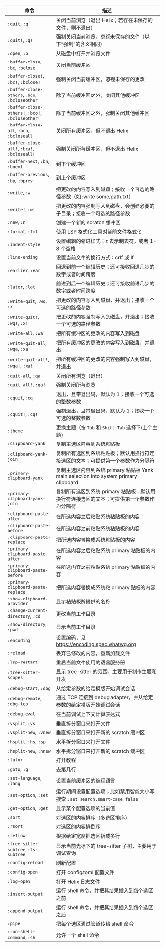| 命令                                              | 描述                                                                                      |
|---------------------------------------------------|-------------------------------------------------------------------------------------------|
| `:quit`, `:q`                                     | 关闭当前浏览（退出 Helix；若存在未保存的文件，则不退出）                                  |
| `:quit!`, `:q!`                                   | 强制关闭当前浏览，忽视未保存的文件（以下“强制”的含义相同）                                |
| `:open`, `:o`                                     | 从磁盘中打开并浏览文件                                                                    |
| `:buffer-close`, `:bc`, `:bclose`                 | 关闭当前缓冲区                                                                            |
| `:buffer-close!`, `:bc!`, `:bclose!`              | 强制关闭当前缓冲区，忽视未保存的更改                                                      |
| `:buffer-close-others`, `:bco`, `:bcloseother`    | 除了当前缓冲区之外，关闭其他缓冲区                                                        |
| `:buffer-close-others!`, `:bco!`, `:bcloseother!` | 除了当前缓冲区之外，强制关闭其他缓冲区                                                    |
| `:buffer-close-all`, `:bca`, `:bcloseall`         | 关闭所有缓冲区，但不退出 Helix                                                            |
| `:buffer-close-all!`, `:bca!`, `:bcloseall!`      | 强制关闭所有缓冲区，但不退出 Helix                                                        |
| `:buffer-next`, `:bn`, `:bnext`                   | 到下个缓冲区                                                                              |
| `:buffer-previous`, `:bp`, `:bprev`               | 到上个缓冲区                                                                              |
| `:write`, `:w`                                    | 把更改的内容写入到磁盘；接收一个可选的路径参数（如 :write some/path.txt）                 |
| `:write!`, `:w!`                                  | 把更改的内容强制写入到磁盘，会创建必要的子目录；接收一个可选的路径参数                    |
| `:new`, `:n`                                      | 创建一个新的 scratch 缓冲区                                                               |
| `:format`, `:fmt`                                 | 使用 LSP 格式化工具对当前文件格式化                                                       |
| `:indent-style`                                   | 设置编辑的缩进样式：`t` 表示制表符，或者 1-8 个空格                                       |
| `:line-ending`                                    | 设置当前文件的换行方式：crlf 或 lf                                                        |
| `:earlier`, `:ear`                                | 回退到前一个编辑历史；还可接收回退几步的数字或者时间跨度                                  |
| `:later`, `:lat`                                  | 前进到后一个编辑历史；还可接收前进几步的数字或者时间跨度                                  |
| `:write-quit`, `:wq`, `:x`                        | 把更改的内容写入到磁盘，并退出；接收一个可选的路径参数                                    |
| `:write-quit!`, `:wq!`, `:x!`                     | 把更改的内容强制写入到磁盘，并退出；接收一个可选的路径参数                                |
| `:write-all`, `:wa`                               | 把所有缓冲区的更改的内容写入到磁盘                                                        |
| `:write-quit-all`, `:wqa`, `:xa`                  | 把所有缓冲区的更改的内容写入到磁盘，并退出                                                |
| `:write-quit-all!`, `:wqa!`, `:xa!`               | 把所有缓冲区的更改的内容强制写入到磁盘，并退出                                            |
| `:quit-all`, `:qa`                                | 关闭所有浏览（退出）                                                                      |
| `:quit-all!`, `:qa!`                              | 强制关闭所有浏览                                                                          |
| `:cquit`, `:cq`                                   | 退出，且带退出码，默认为 1；接收一个可选的整数参数                                        |
| `:cquit!`, `:cq!`                                 | 强制退出，且带退出码，默认为 1；接收一个可选的整数参数                                    |
| `:theme`                                          | 更换主题（按 `Tab` 和 `Shift-Tab` 选择下/上个主题）                                       |
| `:clipboard-yank`                                 | 复制主选区内容到系统粘贴板                                                                |
| `:clipboard-yank-join`                            | 复制所有选区到系统粘贴板；默认用换行符连接选区的文本；可提供第一个参数作为分隔符          |
| `:primary-clipboard-yank`                         | 复制主选区内容到系统 primary 粘贴板 Yank main selection into system primary clipboard.    |
| `:primary-clipboard-yank-join`                    | 复制所有选区到系统 primary 粘贴板；默认用换行符连接选区的文本；可提供第一个参数作为分隔符 |
| `:clipboard-paste-after`                          | 在所选内容之后粘贴系统粘贴板的内容                                                        |
| `:clipboard-paste-before`                         | 在所选内容之前粘贴系统粘贴板的内容                                                        |
| `:clipboard-paste-replace`                        | 把所选内容替换成系统粘贴板的内容                                                          |
| `:primary-clipboard-paste-after`                  | 在所选内容之后粘贴系统 primary 粘贴板的内容                                               |
| `:primary-clipboard-paste-before`                 | 在所选内容之前粘贴系统 primary 粘贴板的内容                                               |
| `:primary-clipboard-paste-replace`                | 把所选内容替换成系统粘 primary 贴板的内容                                                 |
| `:show-clipboard-provider`                        | 显示粘贴板所提供的名称                                                                    |
| `:change-current-directory`, `:cd`                | 更改当前工作目录                                                                          |
| `:show-directory`, `:pwd`                         | 显示当前工作目录                                                                          |
| `:encoding`                                       | 设置编码，见 <https://encoding.spec.whatwg.org>                                           |
| `:reload`                                         | 丢弃已修改的内容，重新加载文件                                                            |
| `:lsp-restart`                                    | 重启当前文件使用的语言服务器                                                              |
| `:tree-sitter-scopes`                             | 显示 tree-sitter 的范围，主要用于制作主题和开发                                           |
| `:debug-start`, `:dbg`                            | 从给定参数的给定模版开始调试会话                                                          |
| `:debug-remote`, `:dbg-tcp`                       | 通过 TCP 连接到 debug adapter，并从给定参数的给定模版开始调试会话                         |
| `:debug-eval`                                     | 在当前调试上下文计算表达式                                                                |
| `:vsplit`, `:vs`                                  | 垂直拆分窗口来打开文件                                                                    |
| `:vsplit-new`, `:vnew`                            | 垂直拆分窗口来打开新的 scratch 缓冲区                                                     |
| `:hsplit`, `:hs`, `:sp`                           | 水平拆分窗口来打开文件                                                                    |
| `:hsplit-new`, `:hnew`                            | 水平拆分窗口来打开新的 scratch 缓冲区                                                     |
| `:tutor`                                          | 打开教程                                                                                  |
| `:goto`, `:g`                                     | 去第几行                                                                                  |
| `:set-language`, `:lang`                          | 设置当前缓冲区的编程语言                                                                  |
| `:set-option`, `:set`                             | 运行期间设置配置选项；比如禁用智能大小写搜索 `:set search.smart-case false`               |
| `:get-option`, `:get`                             | 显示某个配置选项的当前值                                                                  |
| `:sort`                                           | 对选区的内容排序（多选区排序）                                                            |
| `:rsort`                                          | 对选区的内容排倒序                                                                        |
| `:reflow`                                         | 根据给定宽度把选区拆成多行                                                                |
| `:tree-sitter-subtree`, `:ts-subtree`             | 显示当前光标下的 tree-sitter 子树，主要用于调试查询                                       |
| `:config-reload`                                  | 刷新配置                                                                                  |
| `:config-open`                                    | 打开 config.toml 配置文件                                                                 |
| `:log-open`                                       | 打开 Helix 日志文件                                                                       |
| `:insert-output`                                  | 运行 shell 命令，并把其结果插入到每个选区之前                                             |
| `:append-output`                                  | 运行 shell 命令，并把其结果插入到每个选区之后                                             |
| `:pipe`                                           | 把每个选区通过管道传给 shell 命令                                                         |
| `:run-shell-command`, `:sh`                       | 允许一个 shell 命令                                                                       |
